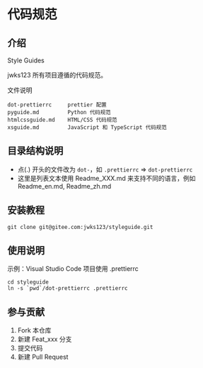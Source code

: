 # 代码规范

## 介绍

Style Guides

jwks123 所有项目遵循的代码规范。


文件说明

    dot-prettierrc     prettier 配置 
    pyguide.md         Python 代码规范
    htmlcssguide.md    HTML/CSS 代码规范
    xsguide.md         JavaScript 和 TypeScript 代码规范


## 目录结构说明


- 点(.) 开头的文件改为 `dot-`，如 `.prettierrc` => `dot-prettierrc`
- 这里是列表文本使用 Readme\_XXX.md 来支持不同的语言，例如 Readme\_en.md, Readme\_zh.md



## 安装教程

    git clone git@gitee.com:jwks123/styleguide.git 


## 使用说明

示例：Visual Studio Code 项目使用 .prettierrc

    cd styleguide
    ln -s `pwd`/dot-prettierrc .prettierrc



## 参与贡献

1.  Fork 本仓库
2.  新建 Feat_xxx 分支
3.  提交代码
4.  新建 Pull Request




